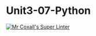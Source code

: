# Unit3-07-Python
[![Mr Coxall's Super Linter](https://github.com/ICS3U-Programming-JoannaK/Unit3-07-Python/workflows/Mr%20Coxall's%20Super%20Linter/badge.svg)](https://github.com/ICS3U-Programming-JoannaK/Unit3-07-Python/actions/)
